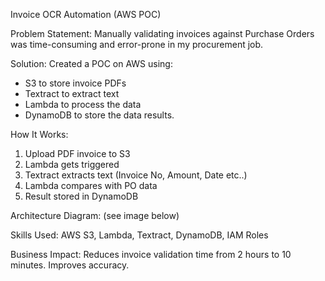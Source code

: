 Invoice OCR Automation (AWS POC)

Problem Statement:
Manually validating invoices against Purchase Orders was time-consuming and error-prone in my procurement job.

Solution:
Created a POC on AWS using:
- S3 to store invoice PDFs
- Textract to extract text
- Lambda to process the data
- DynamoDB to store the data results.

How It Works:
1. Upload PDF invoice to S3
2. Lambda gets triggered
3. Textract extracts text (Invoice No, Amount, Date etc..)
4. Lambda compares with PO data
5. Result stored in DynamoDB

Architecture Diagram:
(see image below)

Skills Used:
AWS S3, Lambda, Textract, DynamoDB, IAM Roles

Business Impact:
Reduces invoice validation time from 2 hours to 10 minutes.
Improves accuracy.

